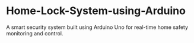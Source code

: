 # Home-Lock-System-using-Arduino
A smart security system built using Arduino Uno for real-time home safety monitoring and control.
